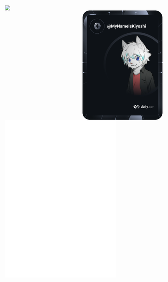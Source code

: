 <a href="https://api.daily.dev/get?r=mynameiskiyoshi" target="_blank">
  <div>
      <img
    width="356"
    align="left"
    src="https://count.getloli.com/get/@:MyNameIsKiyoshi?theme=rule34"
  />
  <img
    width="256"
    align="right"
    src="https://raw.githubusercontent.com/mynameiskiyoshi/mynameiskiyoshi/main/devcard.svg"
  />
  </div>
 
  <img
    width="356"
    align="left"
    src="https://raw.githubusercontent.com/mynameiskiyoshi/mynameiskiyoshi/main/github-metrics.svg"
    />
 </a>
  <a href="https://api.daily.dev/get?r=mynameiskiyoshi" target="_blank">

</a>

